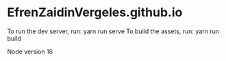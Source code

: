 # EfrenZaidinVergeles.github.io


To run the dev server, run: yarn run serve
To build the assets, run: yarn run build

Node version 16

